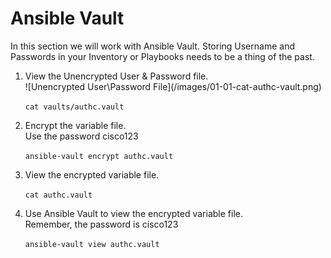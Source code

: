# Ansible Vault

In this section we will work with Ansible Vault. 
Storing Username and Passwords in your Inventory or Playbooks needs to be a thing of the past. 

<ol>
<li>View the Unencrypted User & Password file.</li>
![Unencrypted User\Password File](/images/01-01-cat-authc-vault.png)

```cat vaults/authc.vault```  

<li>Encrypt the variable file.</li>
Use the password cisco123 

```ansible-vault encrypt authc.vault```  
    
<li>View the encrypted variable file.</li>

```cat authc.vault```  
    
<li>Use Ansible Vault to view the encrypted variable file.</li>
Remember, the password is cisco123

```ansible-vault view authc.vault```  
   

</ol>  
